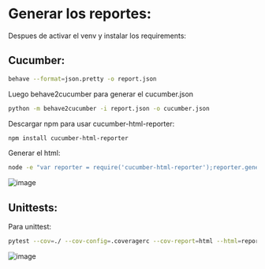 # Generar los reportes:
Despues de activar el venv y instalar los requirements:
## Cucumber:
```bash
behave --format=json.pretty -o report.json
```
Luego behave2cucumber para generar el cucumber.json
```bash
python -m behave2cucumber -i report.json -o cucumber.json
```
Descargar npm para usar cucumber-html-reporter:
```bash
npm install cucumber-html-reporter
```
Generar el html:
```bash
node -e "var reporter = require('cucumber-html-reporter');reporter.generate({theme: 'bootstrap', jsonFile: 'cucumber.json', output: 'cucumber_report.html', reportSuiteAsScenarios: true, scenarioTimestamp: true, launchReport: true});"
```
![image](https://github.com/UPT-FAING-EPIS/LlenadoDatosSistemaInvernadero/assets/102818449/6bec3432-0c39-44f9-b3df-e412903238ba)

## Unittests:
Para unittest:
```bash
pytest --cov=./ --cov-config=.coveragerc --cov-report=html --html=report.html
```
![image](https://github.com/UPT-FAING-EPIS/LlenadoDatosSistemaInvernadero/assets/102818449/edb5226a-bb3b-4d7f-bfc9-97d88518cbeb)

